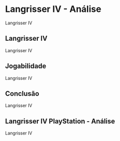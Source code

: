 ---
---

# Langrisser IV - Análise

Langrisser IV

## Langrisser IV

Langrisser IV

## Jogabilidade

Langrisser IV

## Conclusão

Langrisser IV

## Langrisser IV PlayStation - Análise

Langrisser IV
